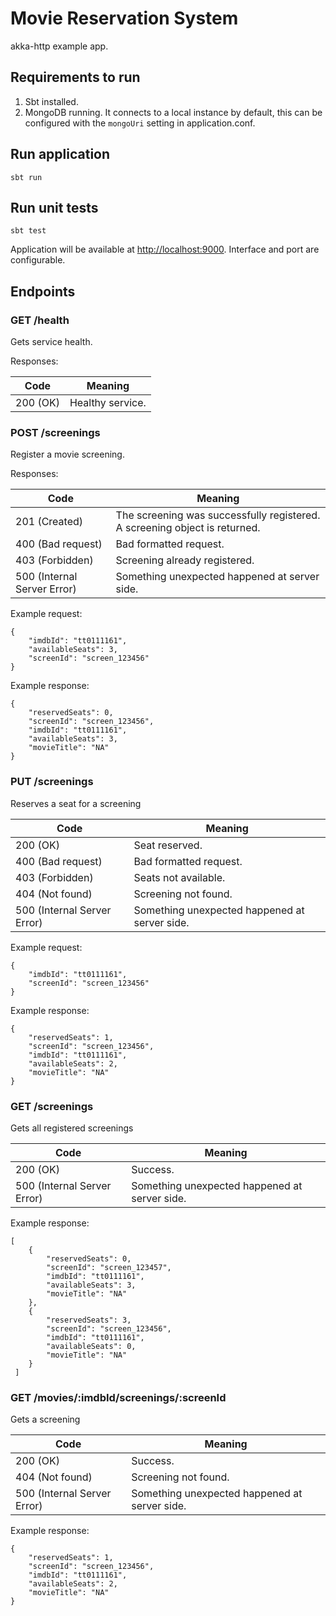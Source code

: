 # Movie Reservation System

akka-http example app.

## Requirements to run

1. Sbt installed.
2. MongoDB running. It connects to a local instance by default, this can be configured with the `mongoUri` setting in application.conf.

## Run application

```
sbt run
```

## Run unit tests

```
sbt test
```

Application will be available at [http://localhost:9000](http://localhost:9000). Interface and port are configurable.

## Endpoints

### GET /health

Gets service health.

Responses:

| Code     | Meaning																																				|
|----------|------------------|
| 200 (OK) | Healthy service. |

### POST /screenings

Register a movie screening.

Responses:

| Code                        | Meaning																																				|
|-----------------------------|----------------------------------------------------------------------------|
| 201 (Created)               | The screening was successfully registered. A screening object is returned. |
| 400 (Bad request)           | Bad formatted request.                                                     |
| 403 (Forbidden)             | Screening already registered.                                              |
| 500 (Internal Server Error) | Something unexpected happened at server side.                              |

Example request:

```
{
    "imdbId": "tt0111161",
    "availableSeats": 3,
    "screenId": "screen_123456"
}
```

Example response:

```
{
    "reservedSeats": 0,
    "screenId": "screen_123456",
    "imdbId": "tt0111161",
    "availableSeats": 3,
    "movieTitle": "NA"
}
```

### PUT /screenings

Reserves a seat for a screening

| Code                        | Meaning																																				           |
|-----------------------------|-----------------------------------------------|
| 200 (OK)                    | Seat reserved.                                |
| 400 (Bad request)           | Bad formatted request.                        |
| 403 (Forbidden)             | Seats not available.                          |
| 404 (Not found)             | Screening not found.                          |
| 500 (Internal Server Error) | Something unexpected happened at server side. |

Example request:

```
{
    "imdbId": "tt0111161",
    "screenId": "screen_123456"
}
```

Example response:

```
{
    "reservedSeats": 1,
    "screenId": "screen_123456",
    "imdbId": "tt0111161",
    "availableSeats": 2,
    "movieTitle": "NA"
}
```

### GET /screenings

Gets all registered screenings

| Code                        | Meaning																																				           |
|-----------------------------|-----------------------------------------------|
| 200 (OK)                    | Success.                                      |
| 500 (Internal Server Error) | Something unexpected happened at server side. |

Example response:

```
[
    {
        "reservedSeats": 0,
        "screenId": "screen_123457",
        "imdbId": "tt0111161",
        "availableSeats": 3,
        "movieTitle": "NA"
    },
    {
        "reservedSeats": 3,
        "screenId": "screen_123456",
        "imdbId": "tt0111161",
        "availableSeats": 0,
        "movieTitle": "NA"
    }
 ]
```

 ### GET /movies/:imdbId/screenings/:screenId

 Gets a screening

 | Code                        | Meaning																																				           |
 |-----------------------------|-----------------------------------------------|
 | 200 (OK)                    | Success.                                      |
 | 404 (Not found)             | Screening not found.                          |
 | 500 (Internal Server Error) | Something unexpected happened at server side. |

Example response:

```
{
    "reservedSeats": 1,
    "screenId": "screen_123456",
    "imdbId": "tt0111161",
    "availableSeats": 2,
    "movieTitle": "NA"
}
```